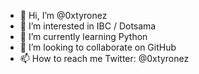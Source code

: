 - 👋 Hi, I’m @0xtyronez
- 👀 I’m interested in IBC / Dotsama
- 🌱 I’m currently learning Python
- 💞️ I’m looking to collaborate on GitHub
- 📫 How to reach me Twitter: @0xtyronez

<!---
xtyronez/xtyronez is a ✨ special ✨ repository because its `README.md` (this file) appears on your GitHub profile.
You can click the Preview link to take a look at your changes.
--->
